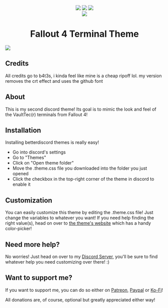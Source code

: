 <div align="center">
  <a href="https://www.paypal.com/paypalme/floriancegledi" target="_blank"><img src="https://img.shields.io/badge/PayPal-00457C?style=for-the-badge&logo=paypal&logoColor=white"></img></a>
  <a href="https://www.patreon.com/bates" target="_blank"><img src="https://img.shields.io/badge/Patreon-F96854?style=for-the-badge&logo=patreon&logoColor=white"></img></a>
  <a href="https://ko-fi.com/b4t3s" target="_blank"><img src="https://img.shields.io/badge/Ko--fi-F16061?style=for-the-badge&logo=ko-fi&logoColor=white"></img></a>
  <br>
  <a href="https://discord.gg/6qd3SkP6Ch" target="_blank"><img src="https://img.shields.io/discord/931137677695266856?label=Discord&logo=Discord&style=for-the-badge"></img></a>
</div>
<h1 align="center">Fallout 4 Terminal Theme</h1>
<img src="https://B4T3S.github.io/Fallout4TerminalTheme/img/FalloutTerminal.png">

<h2>Credits</h2>

All credits go to  b4t3s, i kinda feel like mine is a cheap ripoff lol.
my version removes the crt effect and uses the github font

<h2>About</h2>

This is my second discord theme!
Its goal is to mimic the look and feel of the VaultTec(r) terminals from Fallout 4!

<h2>Installation</h2>

Installing betterdiscord themes is really easy!
- Go into discord's settings
- Go to "Themes"
- Click on "Open theme folder"
- Move the .theme.css file you downloaded into the folder you just opened
- Click the checkbox in the top-right corner of the theme in discord to enable it

<h2>Customization</h2>

You can easily customize this theme by editing the .theme.css file! Just change the variables to whatever you want!
If you need help finding the right value(s), head on over to [the theme's website](https://B4T3S.github.io/Fallout4TerminalTheme/) which has a handy color-picker!

<h2>Need more help?</h2>

No worries! Just head on over to my <a href="https://discord.gg/6qd3SkP6Ch" target="_blank">Discord Server</a>, you'll be sure to find whatever help you need customizing over there! :)

<h2>Want to support me?</h2>
If you want to support me, you can do so either on <a href="https://www.patreon.com/bates" target="_blank">Patreon</a>, <a href="https://www.paypal.com/paypalme/floriancegledi" target="_blank">Paypal</a> or <a href="https://ko-fi.com/b4t3s">Ko-Fi</a>!

All donations are, of course, optional but greatly appreciated either way!
